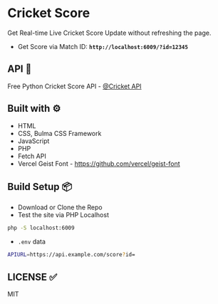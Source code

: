 # Cricket Score

Get Real-time Live Cricket Score Update without refreshing the page.  

- Get Score via Match ID: **`http://localhost:6009/?id=12345`**  

## API 🍘

Free Python Cricket Score API - [@Cricket API](https://github.com/sanwebinfo/cricket-api)  

## Built with ⚙

- HTML
- CSS, Bulma CSS Framework
- JavaScript
- PHP
- Fetch API
- Vercel Geist Font - <https://github.com/vercel/geist-font>

## Build Setup 📦

- Download or Clone the Repo
- Test the site via PHP Localhost

```bash
php -S localhost:6009
```

- `.env` data

```sh
APIURL=https://api.example.com/score?id=
```

## LICENSE ✅

MIT
